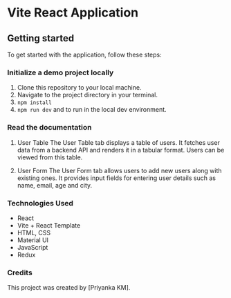 # Vite React Application

## Getting started
To get started with the application, follow these steps:

### Initialize a demo project locally

1. Clone this repository to your local machine.
2. Navigate to the project directory in your terminal.
3. `npm install`
4. `npm run dev` and to run in the local dev environment.


### Read the documentation
1. User Table
The User Table tab displays a table of users. It fetches user data from a backend API and renders it in a tabular format. Users can be viewed from this table.

2. User Form
The User Form tab allows users to add new users along with existing ones. It provides input fields for entering user details such as name, email, age and city.

### Technologies Used
- React
- Vite + React Template
- HTML, CSS
- Material UI
- JavaScript
- Redux

### Credits
This project was created by [Priyanka KM].

